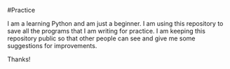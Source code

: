 #Practice

I am a learning Python and am just a beginner.
I am using this repository to save all the programs that I am writing for practice. 
I am keeping this repository public so that other people can see and give me some suggestions for improvements.

Thanks!
